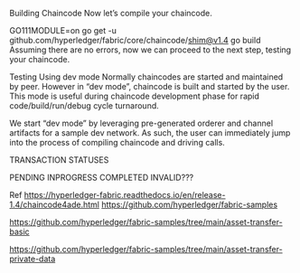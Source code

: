 Building Chaincode
Now let’s compile your chaincode.

GO111MODULE=on go get -u github.com/hyperledger/fabric/core/chaincode/shim@v1.4
go build
Assuming there are no errors, now we can proceed to the next step, testing your chaincode.



Testing Using dev mode
Normally chaincodes are started and maintained by peer. However in “dev mode”, chaincode is built and started by the user. This mode is useful during chaincode development phase for rapid code/build/run/debug cycle turnaround.

We start “dev mode” by leveraging pre-generated orderer and channel artifacts for a sample dev network. As such, the user can immediately jump into the process of compiling chaincode and driving calls.


TRANSACTION STATUSES

PENDING
INPROGRESS
COMPLETED
INVALID???

Ref
https://hyperledger-fabric.readthedocs.io/en/release-1.4/chaincode4ade.html
https://github.com/hyperledger/fabric-samples

https://github.com/hyperledger/fabric-samples/tree/main/asset-transfer-basic


https://github.com/hyperledger/fabric-samples/tree/main/asset-transfer-private-data